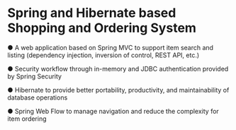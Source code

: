# Spring and Hibernate based Shopping and Ordering System
 
● A web application based on Spring MVC to support item search and listing (dependency injection, inversion of control,
REST API, etc.)

● Security workflow through in-memory and JDBC authentication provided by Spring Security

● Hibernate to provide better portability, productivity, and maintainability of database operations

● Spring Web Flow to manage navigation and reduce the complexity for item ordering
